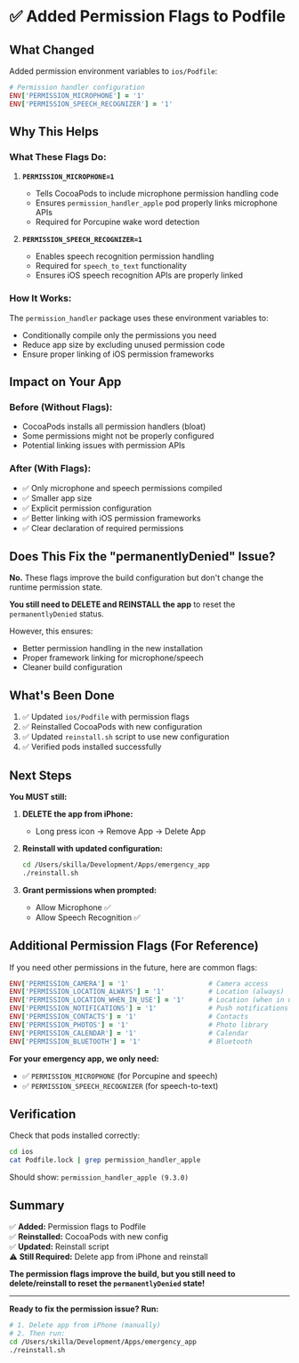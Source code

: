 # ✅ Added Permission Flags to Podfile

## What Changed

Added permission environment variables to `ios/Podfile`:

```ruby
# Permission handler configuration
ENV['PERMISSION_MICROPHONE'] = '1'
ENV['PERMISSION_SPEECH_RECOGNIZER'] = '1'
```

## Why This Helps

### What These Flags Do:

1. **`PERMISSION_MICROPHONE=1`**
   - Tells CocoaPods to include microphone permission handling code
   - Ensures `permission_handler_apple` pod properly links microphone APIs
   - Required for Porcupine wake word detection

2. **`PERMISSION_SPEECH_RECOGNIZER=1`**
   - Enables speech recognition permission handling
   - Required for `speech_to_text` functionality
   - Ensures iOS speech recognition APIs are properly linked

### How It Works:

The `permission_handler` package uses these environment variables to:
- Conditionally compile only the permissions you need
- Reduce app size by excluding unused permission code
- Ensure proper linking of iOS permission frameworks

## Impact on Your App

### Before (Without Flags):
- CocoaPods installs all permission handlers (bloat)
- Some permissions might not be properly configured
- Potential linking issues with permission APIs

### After (With Flags):
- ✅ Only microphone and speech permissions compiled
- ✅ Smaller app size
- ✅ Explicit permission configuration
- ✅ Better linking with iOS permission frameworks
- ✅ Clear declaration of required permissions

## Does This Fix the "permanentlyDenied" Issue?

**No.** These flags improve the build configuration but don't change the runtime permission state.

**You still need to DELETE and REINSTALL the app** to reset the `permanentlyDenied` status.

However, this ensures:
- Better permission handling in the new installation
- Proper framework linking for microphone/speech
- Cleaner build configuration

## What's Been Done

1. ✅ Updated `ios/Podfile` with permission flags
2. ✅ Reinstalled CocoaPods with new configuration
3. ✅ Updated `reinstall.sh` script to use new configuration
4. ✅ Verified pods installed successfully

## Next Steps

**You MUST still:**

1. **DELETE the app from iPhone:**
   - Long press icon → Remove App → Delete App

2. **Reinstall with updated configuration:**
   ```bash
   cd /Users/skilla/Development/Apps/emergency_app
   ./reinstall.sh
   ```

3. **Grant permissions when prompted:**
   - Allow Microphone ✅
   - Allow Speech Recognition ✅

## Additional Permission Flags (For Reference)

If you need other permissions in the future, here are common flags:

```ruby
ENV['PERMISSION_CAMERA'] = '1'                    # Camera access
ENV['PERMISSION_LOCATION_ALWAYS'] = '1'           # Location (always)
ENV['PERMISSION_LOCATION_WHEN_IN_USE'] = '1'      # Location (when in use)
ENV['PERMISSION_NOTIFICATIONS'] = '1'             # Push notifications
ENV['PERMISSION_CONTACTS'] = '1'                  # Contacts
ENV['PERMISSION_PHOTOS'] = '1'                    # Photo library
ENV['PERMISSION_CALENDAR'] = '1'                  # Calendar
ENV['PERMISSION_BLUETOOTH'] = '1'                 # Bluetooth
```

**For your emergency app, we only need:**
- ✅ `PERMISSION_MICROPHONE` (for Porcupine and speech)
- ✅ `PERMISSION_SPEECH_RECOGNIZER` (for speech-to-text)

## Verification

Check that pods installed correctly:
```bash
cd ios
cat Podfile.lock | grep permission_handler_apple
```

Should show: `permission_handler_apple (9.3.0)`

## Summary

✅ **Added:** Permission flags to Podfile  
✅ **Reinstalled:** CocoaPods with new config  
✅ **Updated:** Reinstall script  
⚠️ **Still Required:** Delete app from iPhone and reinstall  

**The permission flags improve the build, but you still need to delete/reinstall to reset the `permanentlyDenied` state!**

---

**Ready to fix the permission issue? Run:**
```bash
# 1. Delete app from iPhone (manually)
# 2. Then run:
cd /Users/skilla/Development/Apps/emergency_app
./reinstall.sh
```
